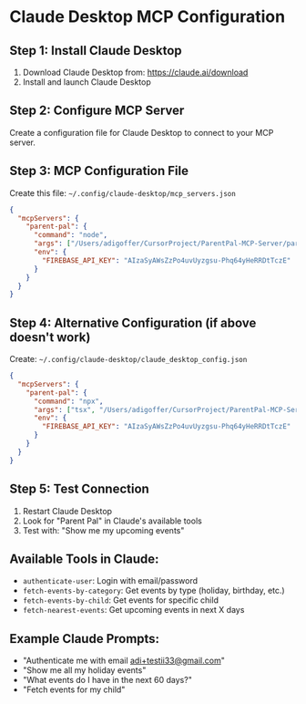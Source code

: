 # Claude Desktop MCP Configuration

## Step 1: Install Claude Desktop
1. Download Claude Desktop from: https://claude.ai/download
2. Install and launch Claude Desktop

## Step 2: Configure MCP Server
Create a configuration file for Claude Desktop to connect to your MCP server.

## Step 3: MCP Configuration File
Create this file: `~/.config/claude-desktop/mcp_servers.json`

```json
{
  "mcpServers": {
    "parent-pal": {
      "command": "node",
      "args": ["/Users/adigoffer/CursorProject/ParentPal-MCP-Server/parent-pal_server_node/src/server.ts"],
      "env": {
        "FIREBASE_API_KEY": "AIzaSyAWsZzPo4uvUyzgsu-Phq64yHeRRDtTczE"
      }
    }
  }
}
```

## Step 4: Alternative Configuration (if above doesn't work)
Create: `~/.config/claude-desktop/claude_desktop_config.json`

```json
{
  "mcpServers": {
    "parent-pal": {
      "command": "npx",
      "args": ["tsx", "/Users/adigoffer/CursorProject/ParentPal-MCP-Server/parent-pal_server_node/src/server.ts"],
      "env": {
        "FIREBASE_API_KEY": "AIzaSyAWsZzPo4uvUyzgsu-Phq64yHeRRDtTczE"
      }
    }
  }
}
```

## Step 5: Test Connection
1. Restart Claude Desktop
2. Look for "Parent Pal" in Claude's available tools
3. Test with: "Show me my upcoming events"

## Available Tools in Claude:
- `authenticate-user`: Login with email/password
- `fetch-events-by-category`: Get events by type (holiday, birthday, etc.)
- `fetch-events-by-child`: Get events for specific child
- `fetch-nearest-events`: Get upcoming events in next X days

## Example Claude Prompts:
- "Authenticate me with email adi+testii33@gmail.com"
- "Show me all my holiday events"
- "What events do I have in the next 60 days?"
- "Fetch events for my child"
